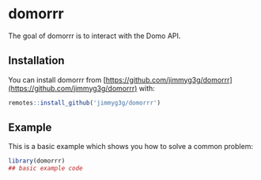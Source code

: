 
# domorrr

<!-- badges: start -->
<!-- badges: end -->

The goal of domorrr is to interact with the Domo API.

## Installation

You can install domorrr from [https://github.com/jimmyg3g/domorrr](https://github.com/jimmyg3g/domorrr) with:

``` r
remotes::install_github('jimmyg3g/domorrr')
```

## Example

This is a basic example which shows you how to solve a common problem:

``` r
library(domorrr)
## basic example code
```

 
